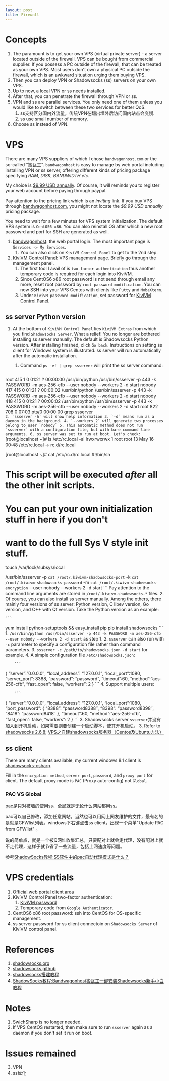 ```yaml
---
layout: post
title: Firewall
---
```

# Concepts
1. The paramount is to get your own VPS (virtual private server) - a server located outside of the firewall. VPS can be bought from commercial supplier. If you possess a PC outside of the firewall, that can be treated as your own VPS. Most users don't own a physical PC outside the firewall, which is an awkward situation urging them buying VPS.
2. Then you can deploy VPN or Shadowsocks (ss) servers on your own VPS.
3. Up to now, a local VPN or ss needs installed.
4. After that, you can penetrate the firewall through VPN or ss.
5. VPN and ss are parallel services. You only need one of them unless you would like to switch between these two services for better QoS.
    1. ss支持区分国内外流量，传统VPN在翻出墙外后访问国内站点会变慢.
    2. ss use small number of memory.
6. Choose ss instead of VPN.

# VPS
There are many VPS suppliers of which I chose `bandwagonhost.com` or the so-called "搬瓦工". `bandwagonhost` is easy to manage by web portal including installing VPN or ss server, offering different kinds of pricing package specifying _RAM, DISK, BANDWIDTH etc_.

My choice is [$9.99 USD annually](https://bandwagonhost.com/cart.php?a=confproduct&i=1). Of course, it will reminds you to register your web account before paying through paypal.

Pay attention to the pricing link which is an _inviting_ link. If you buy VPS through [bandwagonhost.com](https://bandwagonhost.comm), you might not locate the _$9.99 USD annually_ pricing package.

You need to wait for a few minutes for VPS system initialization. The default VPS system is `CentOS6 x86`. You can also reinstall OS after which a new root passowrd and port for SSH are generated as well.

1. [bandwagonhost](https://bandwagonhost.com/clientarea.php): the web portal login. The most important page is `Services -> My Services`.
    1. You can also click on `KiviVM Control Panel` to get to the 2nd step.
2. [KiviVM Control Panel](https://kiwivm.it7.net): VPS management page. Briefly go through the management panel.
    1. The first tool I avail of is `two-factor authentication` thus another temporary code is required for each login into KiviVM.
    2. Since CentOS6 x86 root password is not send through email any more, reset root password by `root password modification`. You can now SSH into your VPS Centos with clients like `Putty` and `MobaXterm`.
	3. Under `KiviVM password modification`, set password for [KiviVM Control Panel](https://kiwivm.it7.net).

## ss server Python version
1. At the bottom of `KiviVM Control Panel` lies `KiviVM Extras` from which you find `Shadowsocks Server`. What a relief! You no longer are bothered installing ss server manually. The default is Shadowsocks Python version. After installing finished, click `Go back`. Instructions on setting ss client for Windows system is illustrated. ss server will run automatically after the automatic installation.
    1. Command `ps -ef | grep ssserver` will print the ss server command:

        ```
root       415     1  0 01:21 ?        00:00:00 /usr/bin/python /usr/bin/ssserver -p 443 -k PASSWORD -m aes-256-cfb --user nobody --workers 2 -d start
nobody     417   415  0 01:21 ?        00:00:02 /usr/bin/python /usr/bin/ssserver -p 443 -k PASSWORD -m aes-256-cfb --user nobody --workers 2 -d start
nobody     418   415  0 01:21 ?        00:00:02 /usr/bin/python /usr/bin/ssserver -p 443 -k PASSWORD -m aes-256-cfb --user nobody --workers 2 -d start
root       822   708  0 07:03 pts/0    00:00:00 grep ssserver	
        ```
    2. `ssserver -h` will show help information
    3. `-d` means run as a daemon in the background.
    4. `--workers 2` will generate two processes belong to user `nobody`
    5. This automatic method does not run `ssserver` with a configuration file, but with bare command line arguments.
    6. ss server was set to run at boot. Let's check:
        ```
[root@localhost ~]# ls /etc/rc.local -al
lrwxrwxrwx 1 root root 13 May 16 00:48 /etc/rc.local -> rc.d/rc.local

[root@localhost ~]# cat /etc/rc.d/rc.local
#!/bin/sh
#
# This script will be executed *after* all the other init scripts.
# You can put your own initialization stuff in here if you don't
# want to do the full Sys V style init stuff.

touch /var/lock/subsys/local

/usr/bin/ssserver -p `cat /root/.kiwivm-shadowsocks-port` -k `cat /root/.kiwivm-shadowsocks-password` -m `cat /root/.kiwivm-shadowsocks-encryption` --user nobody --workers 2 -d start
        ```
Pay attention to the command line arguments are stored in `/root/.kiwivm-shadowsocks-*` files.
2. Of course, you can also install ss server manually. Among the others, there mainly four versions of ss server: Python version, C libev version, Go version, and C++ with Qt version. Take the Python version as an example:

    ```
yum install python-setuptools && easy_install pip
pip install shadowsocks
    ```
    1. `/usr/bin/python /usr/bin/ssserver -p 443 -k PASSWORD -m aes-256-cfb --user nobody --workers 2 -d start` as step 1.
    2. `ssserver` can also run with `-c` parameter to specify a configuration file rather than command parameters.
    3. `ssserver -c /path/to/shadowsocks.json -d start` for example.
	4. A simple configuration file `/etc/shadowsocks.json`:

        ```
{
“server”:”0.0.0.0″,
“local_address”: “127.0.0.1”,
“local_port”:1080,
“server_port”: 8388,
“password”: “password”,
“timeout”:60,
“method”:”aes-256-cfb”,
“fast_open”: false,
“workers”: 2
}
        ```
    4. Support multiple users:
	
        ```
{
“server”:”0.0.0.0″,
“local_address”: “127.0.0.1”,
“local_port”:1080,
“port_password”:
{
    “8388”: “password8388″,
    “8398”: “password8398″,
    “8418”: “password8418″
  },
“timeout”:60,
“method”:”aes-256-cfb”,
“fast_open”: false,
“workers”: 2
}
        ```
3. Shadowsocks server `ssserver`并没有加入到开机启动，如果需要则要创建一个启动脚本，使其开机启动。
3. Refer to [shadowsocks 2.6.8](https://pypi.python.org/pypi/shadowsocks); [VPS之自建shadowsocks服务器（Centos及Ubuntu方法）](http://www.vtestvps.tk/?p=18)

## ss client
There are many clients available, my current windows 8.1 client is [shadowsocks-csharp](https://github.com/shadowsocks/shadowsocks-csharp).

Fill in the `encryption method`, `server port`, `password`, and `proxy port` for client. The default proxy mode is `PAC` (Proxy auto-config) not `Global`.

### PAC VS Global
pac是只对被墙的使用ss，全局就是无论什么网站都用ss。

pac可以自己修改，添加任意网站。当然也可以用网上网友维护的文件，最有名的是就是GFWlist列表。windows下右键点击ss client，出现一个菜单"Update PAC from GFWlist" 。

说的简单点，就是一个被Q网址收集汇总，只要配对上就会走代理，没有配对上就不走代理，这样子就节省了一些流量，包括上网速度等问题。

参考[ShadowSocks教程:SS软件中的pac自动代理模式是什么？](http://shadowsocks.info/shadowsocks-pac/)

# VPS credentials
1. [Official web portal client area](https://bandwagonhost.com/clientarea.php)
2. KiviVM Control Panel two-factor authentication:
    1. [KiviVM password](https://kiwivm.it7.net)
    2. Temporary code from `Google Authenticator`.
3. CentOS6 x86 root password: ssh into CentOS for OS-specific management.
4. ss server password for ss client connectoin on `Shadowsocks Server` of KiviVM control panel.

# References
1. [shadowsocks.org](http://shadowsocks.org)
2. [shadowsocks github](https://github.com/shadowsocks/shadowsocks)
3. [shadowsocks搭建教程](http://shadowsocks.blogspot.com/2015/01/shadowsocks.html)
4. [ShadowSocks教程:Bandwagonhost搬瓦工一键安装Shadowsocks新手小白教程](http://shadowsocks.info/shadowsocks-bandwagonhost/)

# Notes
1. SwichSharp is no longer needed.
2. If VPS CentOS restarted, then make sure to run `ssserver` again as a daemon if you don't set it run on boot.

# Issues remained
3. VPN
4. ss优化
